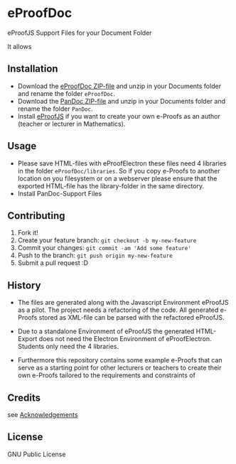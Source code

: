 # eProofDoc
eProofJS Support Files for your Document Folder

It allows

## Installation

* Download the [eProofDoc ZIP-file](https://github.com/niebert/eProofDoc/archive/master.zip) and unzip in your Documents folder and rename the folder `eProofDoc`.
* Download the [PanDoc ZIP-file](https://github.com/niebert/PanDoc/archive/master.zip) and unzip in your Documents folder and rename the folder `PanDoc`.
* Install [eProofJS](https://github.com/niebert/eProofJS) if you want to create your own e-Proofs as an author (teacher or lecturer in Mathematics).

## Usage

* Please save HTML-files with eProofElectron these files need 4 libraries in the folder `eProofDoc/libraries`. So if you copy e-Proofs to another location on you filesystem or on a webserver please ensure that the exported HTML-file  has the library-folder in the same directory.  
* Install PanDoc-Support Files


## Contributing

1. Fork it!
2. Create your feature branch: `git checkout -b my-new-feature`
3. Commit your changes: `git commit -am 'Add some feature'`
4. Push to the branch: `git push origin my-new-feature`
5. Submit a pull request :D

## History

* The files are generated along with the Javascript Environment eProofJS as a pilot.
The project needs a refactoring of the code. All generated e-Proofs stored as XML-file can be parsed with the refactored eProofJS.

* Due to a standalone Environment of eProofJS the generated HTML-Export does not need the Electron Environment of eProofElectron. Students only need the 4 libraries.

* Furthermore this repository contains some example e-Proofs that can serve as a starting point for other lecturers or teachers to create their own e-Proofs tailored to the requirements and constraints of

## Credits

see [Acknowledgements](http://e-proof.weebly.com/acknowledgements.html)

## License

GNU Public License
